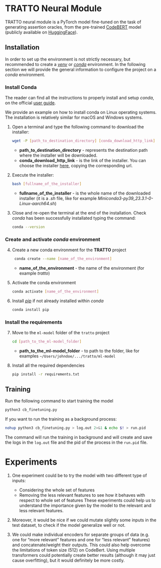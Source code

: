 # TRATTO Neural Module

TRATTO neural module is a PyTorch model fine-tuned on the task of generating assertion oracles, from the pre-trained 
[CodeBERT](https://huggingface.co/microsoft/codebert-base) model (publicly available on [HuggingFace](https://huggingface.co/)).

## Installation

In order to set up the environment is not strictly necessary, but recommended to create a [_venv_](https://docs.python.org/3/library/venv.html) 
or [_conda_](https://docs.conda.io/en/latest/) environment. 
In the following section we will provide the general information to configure the project on a _conda_ environment.

### Install Conda

The reader can find all the instructions to properly install and setup _conda_, on the official [user guide](https://docs.conda.io/projects/conda/en/stable/user-guide/install/index.html).

We provide an example on how to install conda on Linux operating systems. The installation is relatively similar for
macOS and Windows systems.

1. Open a terminal and type the following command to download the installer:
    ```bash
    wget -P [path_to_destination_directory] [conda_download_http_link]
    ```
    * **path_to_destination_directory** - represents the destination path where the installer will be downloaded.
    * **conda_download_http_link** - is the link of the installer. You can choose the installer [here](https://docs.conda.io/en/latest/miniconda.html#linux-installers), copying the corresponding url.


2. Execute the installer:
    ```bash
    bash [fullname_of_the_installer]
    ```
   * **fullname_of_the_installer** - is the whole name of the downloaded installer (it is a _.sh_ file, like for example
     _Miniconda3-py39_23.3.1-0-Linux-aarch64.sh_)


3. Close and re-open the terminal at the end of the installation. Check _conda_ has been successfully installated typing the command:
    ```bash
    conda --version
    ```


### Create and activate _conda_ environment

4. Create a new conda environment for the **TRATTO** project
   ```bash
    conda create --name [name_of_the_environment]
    ```
   * **name_of_the_environment** - the name of the environment (for example _tratto_)


5. Activate the conda environment
    ```bash
    conda activate [name_of_the_environment]
    ```

 
6. Install [_pip_](https://pip.pypa.io/en/stable/) if not already installed within _conda_
    ```bash
    conda install pip
    ```


### Install the requirements
  
7. Move to the `ml-model` folder of the `tratto` project
    ```bash
    cd [path_to_the_ml-model_folder]
    ```
   * **path_to_the_ml-model_folder** - to path to the folder, like for examples `~/Users/johndoe/.../tratto/ml-model`
 
8. Install all the required dependencies
    ```bash
    pip install -r requirements.txt
    ```


## Training

Run the following command to start training the model
    
```bash
python3 cb_finetuning.py
```
   

If you want to run the training as a background process:

```bash
nohup python3 cb_finetuning.py > log.out 2>&1 & echo $! > run.pid
```


The command will run the training in background and will create and save the logs in the `log.out` file and the pid of the process 
in the `run.pid` file.


# Experiments

1. One experiment could be to try the model with two different type of inputs:
   * Considering the whole set of features
   * Removing the less relevant features to see how it behaves with respect to whole set of features
   These experiments could help us to understand the importance given by the model to the relevant and less relevant features.

2. Moreover, it would be nice if we could mutate slightly some inputs in the test dataset, 
   to check if the model generalize well or not. 

3. We could make individual encoders for separate groups of data (e.g. one for “more relevant” features and one 
   for “less relevant” features) and concatenate/weight their outputs. This could also help overcome the limitations of 
   token size (512) on CodeBert. Using multiple transformers could potentially create better results (although it may 
   just cause overfitting), but it would definitely be more costly.